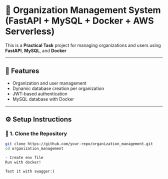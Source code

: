 # 🚀 Organization Management System (FastAPI + MySQL + Docker + AWS Serverless)  

This is a **Practical Task** project for managing organizations and users using **FastAPI**, **MySQL**, and **Docker**

---

## 📌 Features
- Organization and user management  
- Dynamic database creation per organization  
- JWT-based authentication  
- MySQL database with Docker   

---

## ⚙️ Setup Instructions

### 🔹 1. Clone the Repository
```bash
git clone https://github.com/your-repo/organization_management.git
cd organization_management

- Create env file
Run with docker!

Test it with swagger:)
